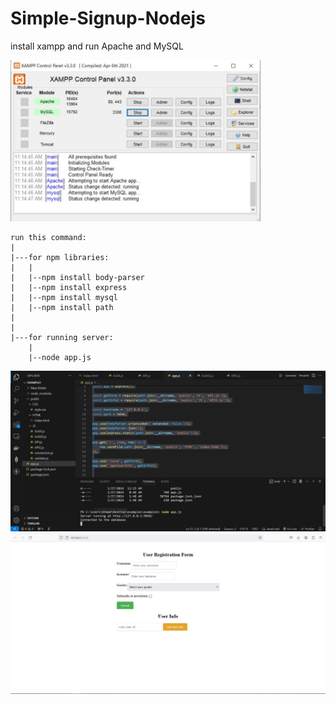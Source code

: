 # Simple-Signup-Nodejs

install xampp and run Apache and MySQL

<img src="1.JPG" width=400>

```
run this command:
|
|---for npm libraries:
|   |
|   |--npm install body-parser
|   |--npm install express
|   |--npm install mysql
|   |--npm install path
|
|
|---for running server:
    |
    |--node app.js
```

<img src="2.JPG">

<img src="Capture.JPG">


